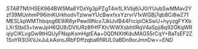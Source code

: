 $START$Nf/HSEK964BW5Ma8YDsYg3pPZgT4m1LXVbj6/iJ0iYUubSwMMav2Yzf39MUnhmP96imKUrkhodvTzlwwYUcBwxfxxYzrvrV1xWGBj7qb8Ci8wZ71MESLkpWMThbqog6E9iR8yrPewI9Ncx7JklJvIB44FrcipiOkSwU+hyyzgFYXbLXrStbd3+twwJpH6QU8/DVtURz8fHfFXh/WWXsbhtIRqV4aSpji8q92OKqWRqiyCiKLvgGw9tHQUyFNspKsmHgtEAa+0QDNXItKduMAG55rCqY+BaTsEF2Z1SoYR3l3XVJxJuLkAxroJRbFDffzqba6flRUL0aBDn9orJmnDw==$END$